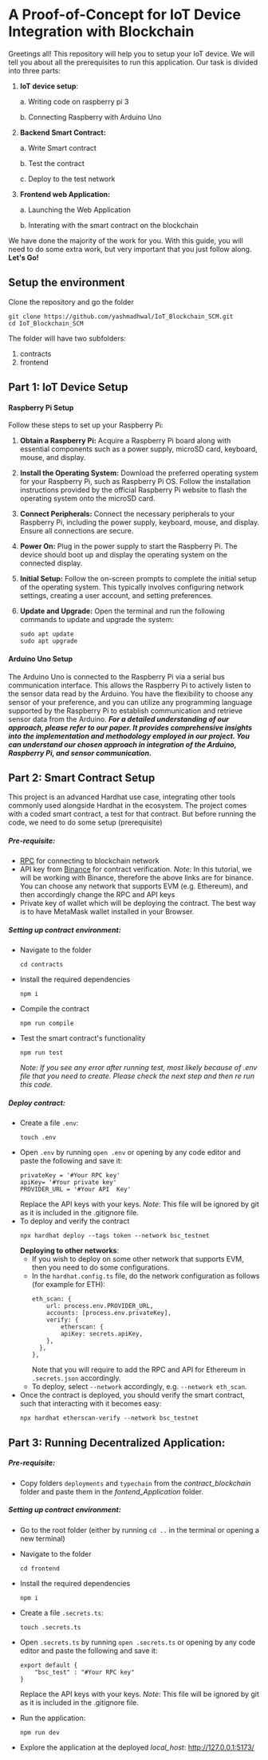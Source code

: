 # A Proof-of-Concept for IoT Device Integration with Blockchain

Greetings all!
This repository will help you to setup your IoT device. 
We will tell you about all the prerequisites to run this application. Our task is divided into three parts:
1. **IoT device setup**:
   
   a. Writing code on raspberry pi 3

   b. Connecting Raspberry with Arduino Uno

2. **Backend Smart Contract:**

   a. Write Smart contract

   b. Test the contract

   c. Deploy to the test network

3. **Frontend web Application:**

   a. Launching the Web Application

   b. Interating with the smart contract on the blockchain

We have done the majority of the work for you. With this guide, you will need to do some extra work, but very important that you just follow along. 
**Let's Go!**

## Setup the environment
Clone the repository and go the folder
```
git clone https://github.com/yashmadhwal/IoT_Blockchain_SCM.git
cd IoT_Blockchain_SCM
```

The folder will have two subfolders:
1. contracts
2. frontend

## Part 1: IoT Device Setup
#### Raspberry Pi Setup
Follow these steps to set up your Raspberry Pi:

1. **Obtain a Raspberry Pi:** Acquire a Raspberry Pi board along with essential components such as a power supply, microSD card, keyboard, mouse, and display.

2. **Install the Operating System:** Download the preferred operating system for your Raspberry Pi, such as Raspberry Pi OS. Follow the installation instructions provided by the official Raspberry Pi website to flash the operating system onto the microSD card.

3. **Connect Peripherals:** Connect the necessary peripherals to your Raspberry Pi, including the power supply, keyboard, mouse, and display. Ensure all connections are secure.

4. **Power On:** Plug in the power supply to start the Raspberry Pi. The device should boot up and display the operating system on the connected display.

5. **Initial Setup:** Follow the on-screen prompts to complete the initial setup of the operating system. This typically involves configuring network settings, creating a user account, and setting preferences.

6. **Update and Upgrade:** Open the terminal and run the following commands to update and upgrade the system:
    ```
    sudo apt update
    sudo apt upgrade
    ```
#### Arduino Uno Setup
The Arduino Uno is connected to the Raspberry Pi via a serial bus communication interface. This allows the Raspberry Pi to actively listen to the sensor data read by the Arduino. You have the flexibility to choose any sensor of your preference, and you can utilize any programming language supported by the Raspberry Pi to establish communication and retrieve sensor data from the Arduino.
**_For a detailed understanding of our approach, please refer to our paper. It provides comprehensive insights into the implementation and methodology employed in our project. You can understand our chosen approach in integration of the Arduino, Raspberry Pi, and sensor communication._**

## Part 2: Smart Contract Setup
This project is an advanced Hardhat use case, integrating other tools commonly used alongside Hardhat in the ecosystem. The project comes with a coded smart contract, a test for that contract. But before running the code, we need to do some setup (prerequisite)

##### Pre-requisite:
- [RPC](https://docs.bscscan.com/misc-tools-and-utilities/public-rpc-nodes) for connecting to blockchain network
- API key from [Binance](https://www.binance.com/en/binance-api) for contract verification. 
_Note_: In this tutorial, we will be working with Binance, therefore the above links are for binance. You can choose any network that supports EVM (e.g. Ethereum), and then accordingly change the RPC and API keys
- Private key of wallet which will be deploying the contract. The best way is to have MetaMask wallet installed in your Browser.

##### Setting up contract environment:
- Navigate to the folder
    ```
    cd contracts
    ```
- Install the required dependencies
    ```
    npm i
    ```
- Compile the contract
    ```
    npm run compile
    ```
- Test the smart contract's functionality
    ```
    npm run test
    ```
    _Note: If you see any error after running test, most likely because of .env file that you need to create. Please check the next step and then re run this code._ 
##### Deploy contract:
- Create a file `.env`:
    ```
    touch .env
    ```
- Open `.env` by running `open .env` or opening by any code editor and paste the following and save it:
    ```
    privateKey = '#Your RPC key'
    apiKey= '#Your private key'
    PROVIDER_URL = '#Your API  Key'
    ```
    Replace the API keys with your keys. _Note_: This file will be ignored by git as it is included in the .gitignore file.
- To deploy and verify the contract
    ```
    npx hardhat deploy --tags token --network bsc_testnet
    ```
    __Deploying to other networks__:
    - If you wish to deploy on some other network that supports EVM, then you need to do some configurations.
    - In the `hardhat.config.ts` file, do the network configuration as follows (for example for ETH):
        ```
        eth_scan: {
            url: process.env.PROVIDER_URL,
            accounts: [process.env.privateKey],
            verify: {
                etherscan: {
                apiKey: secrets.apiKey,
            },
          },
        },
        ```
        Note that you will require to add the RPC and API for Ethereum in `.secrets.json` accordingly.
    - To deploy, select `--network` accordingly, e.g. `--network eth_scan`.
- Once the contract is deployed, you should verify the smart contract, such that interacting with it becomes easy:
    ```
    npx hardhat etherscan-verify --network bsc_testnet
    ```
## Part 3: Running Decentralized Application:
##### Pre-requisite:
- Copy folders `deployments` and `typechain` from the _contract\_blockchain_ folder and paste them in the _fontend\_Application_ folder. 


##### Setting up contract environment:

- Go to the root folder (either by running `cd ..` in the terminal or opening a new terminal)
- Navigate to the folder
    ```
    cd frontend
    ```
- Install the required dependencies
    ```
    npm i
    ```
- Create a file `.secrets.ts`:
    ```
    touch .secrets.ts
    ```
- Open `.secrets.ts` by running `open .secrets.ts` or opening by any code editor and paste the following and save it:
    ```
    export default {
        "bsc_test" : "#Your RPC key"
    }
    ```
    Replace the API keys with your keys. _Note_: This file will be ignored by git as it is included in the .gitignore file.

- Run the application:
    ```
    npm run dev
    ```
    
- Explore the application at the deployed _local\_host_: http://127.0.0.1:5173/
